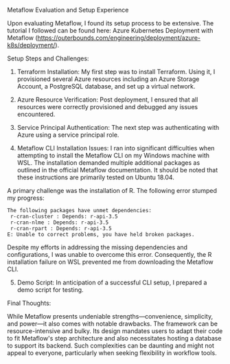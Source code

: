 Metaflow Evaluation and Setup Experience

Upon evaluating Metaflow, I found its setup process to be extensive. The tutorial I followed can be found here: Azure Kubernetes Deployment with Metaflow (https://outerbounds.com/engineering/deployment/azure-k8s/deployment/).

Setup Steps and Challenges:

1. Terraform Installation: My first step was to install Terraform. Using it, I provisioned several Azure resources including an Azure Storage Account, a PostgreSQL database, and set up a virtual network.

2. Azure Resource Verification: Post deployment, I ensured that all resources were correctly provisioned and debugged any issues encountered.

3. Service Principal Authentication: The next step was authenticating with Azure using a service principal role.

4. Metaflow CLI Installation Issues: I ran into significant difficulties when attempting to install the Metaflow CLI on my Windows machine with WSL. The installation demanded multiple additional packages as outlined in the official Metaflow documentation. It should be noted that these instructions are primarily tested on Ubuntu 18.04.

A primary challenge was the installation of R. The following error stumped my progress:

```
The following packages have unmet dependencies:
 r-cran-cluster : Depends: r-api-3.5
 r-cran-nlme : Depends: r-api-3.5
 r-cran-rpart : Depends: r-api-3.5
E: Unable to correct problems, you have held broken packages.
```

Despite my efforts in addressing the missing dependencies and configurations, I was unable to overcome this error. Consequently, the R installation failure on WSL prevented me from downloading the Metaflow CLI.

5. Demo Script: In anticipation of a successful CLI setup, I prepared a demo script for testing.

Final Thoughts:

While Metaflow presents undeniable strengths—convenience, simplicity, and power—it also comes with notable drawbacks. The framework can be resource-intensive and bulky. Its design mandates users to adapt their code to fit Metaflow's step architecture and also necessitates hosting a database to support its backend. Such complexities can be daunting and might not appeal to everyone, particularly when seeking flexibility in workflow tools.
